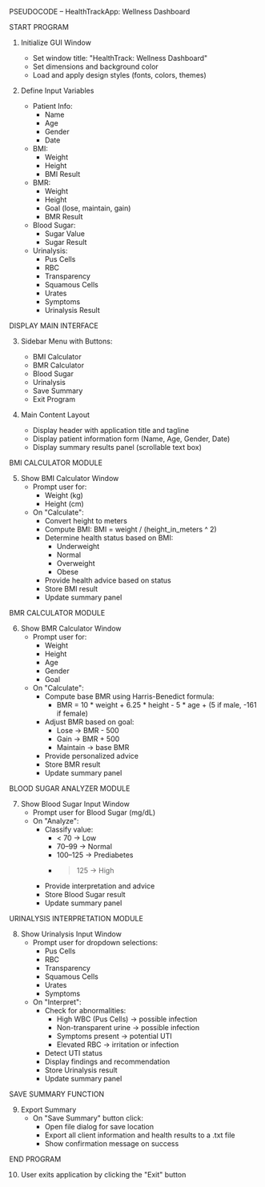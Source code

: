 PSEUDOCODE – HealthTrackApp: Wellness Dashboard

START PROGRAM

1. Initialize GUI Window
   - Set window title: "HealthTrack: Wellness Dashboard"
   - Set dimensions and background color
   - Load and apply design styles (fonts, colors, themes)

2. Define Input Variables
   - Patient Info:
     - Name
     - Age
     - Gender
     - Date
   - BMI:
     - Weight
     - Height
     - BMI Result
   - BMR:
     - Weight
     - Height
     - Goal (lose, maintain, gain)
     - BMR Result
   - Blood Sugar:
     - Sugar Value
     - Sugar Result
   - Urinalysis:
     - Pus Cells
     - RBC
     - Transparency
     - Squamous Cells
     - Urates
     - Symptoms
     - Urinalysis Result

DISPLAY MAIN INTERFACE

3. Sidebar Menu with Buttons:
   - BMI Calculator
   - BMR Calculator
   - Blood Sugar
   - Urinalysis
   - Save Summary
   - Exit Program

4. Main Content Layout
   - Display header with application title and tagline
   - Display patient information form (Name, Age, Gender, Date)
   - Display summary results panel (scrollable text box)

BMI CALCULATOR MODULE

5. Show BMI Calculator Window
   - Prompt user for:
     - Weight (kg)
     - Height (cm)
   - On "Calculate":
     - Convert height to meters
     - Compute BMI: BMI = weight / (height_in_meters ^ 2)
     - Determine health status based on BMI:
       - Underweight
       - Normal
       - Overweight
       - Obese
     - Provide health advice based on status
     - Store BMI result
     - Update summary panel

BMR CALCULATOR MODULE

6. Show BMR Calculator Window
   - Prompt user for:
     - Weight
     - Height
     - Age
     - Gender
     - Goal
   - On "Calculate":
     - Compute base BMR using Harris-Benedict formula:
       - BMR = 10 * weight + 6.25 * height - 5 * age + (5 if male, -161 if female)
     - Adjust BMR based on goal:
       - Lose → BMR - 500
       - Gain → BMR + 500
       - Maintain → base BMR
     - Provide personalized advice
     - Store BMR result
     - Update summary panel

BLOOD SUGAR ANALYZER MODULE

7. Show Blood Sugar Input Window
   - Prompt user for Blood Sugar (mg/dL)
   - On "Analyze":
     - Classify value:
       - < 70 → Low
       - 70–99 → Normal
       - 100–125 → Prediabetes
       - > 125 → High
     - Provide interpretation and advice
     - Store Blood Sugar result
     - Update summary panel

URINALYSIS INTERPRETATION MODULE

8. Show Urinalysis Input Window
   - Prompt user for dropdown selections:
     - Pus Cells
     - RBC
     - Transparency
     - Squamous Cells
     - Urates
     - Symptoms
   - On "Interpret":
     - Check for abnormalities:
       - High WBC (Pus Cells) → possible infection
       - Non-transparent urine → possible infection
       - Symptoms present → potential UTI
       - Elevated RBC → irritation or infection
     - Detect UTI status
     - Display findings and recommendation
     - Store Urinalysis result
     - Update summary panel

SAVE SUMMARY FUNCTION

9. Export Summary
   - On "Save Summary" button click:
     - Open file dialog for save location
     - Export all client information and health results to a .txt file
     - Show confirmation message on success

END PROGRAM

10. User exits application by clicking the "Exit" button
